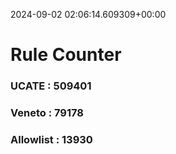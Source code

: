 2024-09-02 02:06:14.609309+00:00
# Rule Counter 
 ### UCATE : 509401

 ### Veneto : 79178

 ### Allowlist : 13930